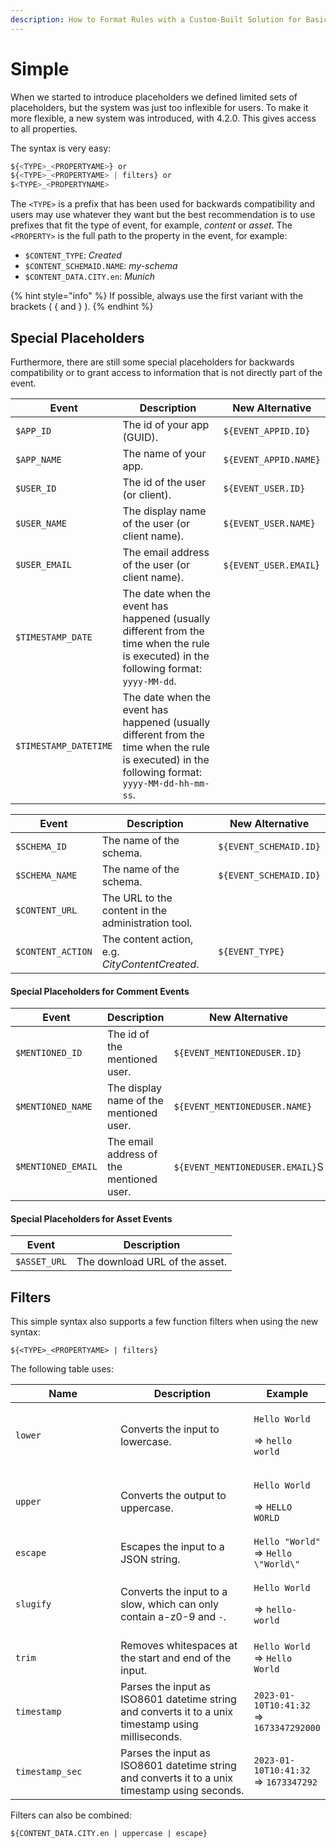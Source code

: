 ```yaml
---
description: How to Format Rules with a Custom-Built Solution for Basic Use Cases
---
```


# Simple

When we started to introduce placeholders we defined limited sets of placeholders, but the system was just too inflexible for users. To make it more flexible, a new system was introduced, with 4.2.0.  This gives access to all properties.&#x20;

The syntax is very easy:

```javascript
${<TYPE>_<PROPERTYAME>} or 
${<TYPE>_<PROPERTYAME> | filters} or 
$<TYPE>_<PROPERTYNAME>
```

The `<TYPE>` is a prefix that has been used for backwards compatibility and users may use whatever they want but the best recommendation is to use prefixes that fit the type of event, for example, _content_ or _asset_. The `<PROPERTY>` is the full path to the property in the event, for example:

* `$CONTENT_TYPE`: _Created_
* `$CONTENT_SCHEMAID.NAME`: _my-schema_
* `$CONTENT_DATA.CITY.en`: _Munich_

{% hint style="info" %}
If possible, always use the first variant with the brackets ( { and } ).
{% endhint %}

## Special Placeholders

Furthermore, there are still some special placeholders for backwards compatibility or to grant access to information that is not directly part of the event.

| Event                 | Description                                                                                                                                      | New Alternative       |
| --------------------- | ------------------------------------------------------------------------------------------------------------------------------------------------ | --------------------- |
| `$APP_ID`             | The id of your app (GUID).                                                                                                                       | `${EVENT_APPID.ID}`   |
| `$APP_NAME`           | The name of your app.                                                                                                                            | `${EVENT_APPID.NAME}` |
| `$USER_ID`            | The id of the user (or client).                                                                                                                  | `${EVENT_USER.ID}`    |
| `$USER_NAME`          | The display name of the user (or client name).                                                                                                   | `${EVENT_USER.NAME}`  |
| `$USER_EMAIL`         | The email address of the user (or client name).                                                                                                  | `${EVENT_USER.EMAIL`} |
| `$TIMESTAMP_DATE`     | The date when the event has happened (usually different from the time when the rule is executed) in the following format: `yyyy-MM-dd`.          |                       |
| `$TIMESTAMP_DATETIME` | The date when the event has happened (usually different from the time when the rule is executed) in the following format: `yyyy-MM-dd-hh-mm-ss`. |                       |

| Event             | Description                                        | New Alternative        |
| ----------------- | -------------------------------------------------- | ---------------------- |
| `$SCHEMA_ID`      | The name of the schema.                            | `${EVENT_SCHEMAID.ID}` |
| `$SCHEMA_NAME`    | The name of the schema.                            | `${EVENT_SCHEMAID.ID}` |
| `$CONTENT_URL`    | The URL to the content in the administration tool. |                        |
| `$CONTENT_ACTION` | The content action, e.g. _CityContentCreated_.     | `${EVENT_TYPE}`        |

#### Special Placeholders for Comment Events

<table><thead><tr><th>Event</th><th width="247.33333333333331">Description</th><th>New Alternative</th></tr></thead><tbody><tr><td><code>$MENTIONED_ID</code></td><td>The id of the mentioned user.</td><td><code>${EVENT_MENTIONEDUSER.ID}</code></td></tr><tr><td><code>$MENTIONED_NAME</code></td><td>The display name of the mentioned user.</td><td><code>${EVENT_MENTIONEDUSER.NAME}</code></td></tr><tr><td><code>$MENTIONED_EMAIL</code></td><td>The email address of the mentioned user.</td><td><code>${EVENT_MENTIONEDUSER.EMAIL}</code>S</td></tr></tbody></table>

#### Special Placeholders for Asset Events

| Event        | Description                    |
| ------------ | ------------------------------ |
| `$ASSET_URL` | The download URL of the asset. |

## Filters

This simple syntax also supports a few function filters when using the new syntax:

```
${<TYPE>_<PROPERTYAME> | filters} 
```

The following table uses:

<table><thead><tr><th width="189">Name</th><th width="277">Description</th><th>Example</th></tr></thead><tbody><tr><td><code>lower</code></td><td>Converts the input to lowercase.</td><td><p><code>Hello World</code> </p><p>=> <code>hello world</code></p></td></tr><tr><td><code>upper</code></td><td>Converts the output to uppercase.</td><td><p><code>Hello World</code> </p><p>=> <code>HELLO WORLD</code></p></td></tr><tr><td><code>escape</code></td><td>Escapes the input to a JSON string.</td><td><code>Hello "World"</code><br>=> <code>Hello \"World\"</code></td></tr><tr><td><code>slugify</code></td><td>Converts the input to a slow, which can only contain a-z0-9 and <code>-</code>.</td><td><p><code>Hello World</code> </p><p>=> <code>hello-world</code></p></td></tr><tr><td><code>trim</code></td><td>Removes whitespaces at the start and end of the input.</td><td> <code>Hello World</code> <br>=> <code>Hello World</code></td></tr><tr><td><code>timestamp</code></td><td>Parses the input as ISO8601 datetime string and converts it to a unix timestamp using milliseconds.</td><td><code>2023-01-10T10:41:32</code><br>=> <code>1673347292000</code></td></tr><tr><td><code>timestamp_sec</code></td><td>Parses the input as ISO8601 datetime string and converts it to a unix timestamp using seconds.</td><td><code>2023-01-10T10:41:32</code><br>=> <code>1673347292</code></td></tr></tbody></table>

Filters can also be combined:

```
${CONTENT_DATA.CITY.en | uppercase | escape} 
```
